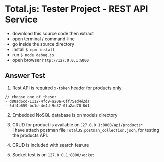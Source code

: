 # Total.js: Tester Project - REST API Service

- download this source code then extract
- open terminal / command-line
- go inside the source directory
- install `$ npm install`
- run `$ node debug.js`
- open browser `http://127.0.0.1:8000`

## Answer Test
1. Rest API is required `x-token` header for products only
```
// choose one of these:
- d88ad6cd-1112-4fc9-a20a-6ff75ed4d2da
- 5df4b659-bc1d-4e4d-9e37-0fa2ad70f8d1
```

2. Embedded NoSQL database is on models directory

3. CRUD for product is available on `127.0.0.1:8000/api/products*`  
I have attach postman file `TotalJS.postman_collection.json`, for testing the products API.

4. CRUD is included with search feature

5. Socket test is on `127.0.0.1:8000/socket`